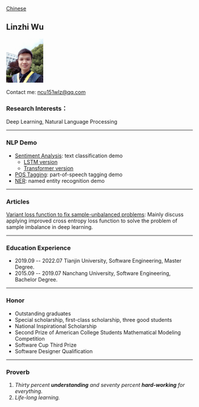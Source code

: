 [Chinese](/index.html)
## Linzhi Wu  

<img src="/imgs/myself.jpg" width="100" />

Contact me: ncu151wlz@qq.com

### Research Interests：
Deep Learning, Natural Language Processing

---

### NLP Demo
+ [Sentiment Analysis](https://github.com/ncuwlz/sentiment-analysis-based-on-attention): text classification demo
    + [LSTM version](https://github.com/ncuwlz/Text-Classification)
    + [Transformer version](https://github.com/ncuwlz/transformer_for_textclassification)
+ [POS Tagging](https://github.com/ncuwlz/POS-Tagging): part-of-speech tagging demo
+ [NER](https://github.com/ncuwlz/NER): named entity recognition demo

---

### Articles
[Variant loss function to fix sample-unbalanced problems](./ideas/variant-loss-function.pdf): Mainly discuss applying improved cross entropy loss function to solve the problem of sample imbalance in deep learning.

---

### Education Experience
- 2019.09 -- 2022.07  Tianjin University, Software Engineering, Master Degree.
- 2015.09 -- 2019.07  Nanchang University, Software Engineering, Bachelor Degree.

---

### Honor
- Outstanding graduates
- Special scholarship, first-class scholarship, three good students
- National Inspirational Scholarship
- Second Prize of American College Students Mathematical Modeling Competition
- Software Cup Third Prize
- Software Designer Qualification

---

### Proverb
1. *Thirty percent **understanding** and seventy percent **hard-working** for everything.*
2. *Life-long learning.*
